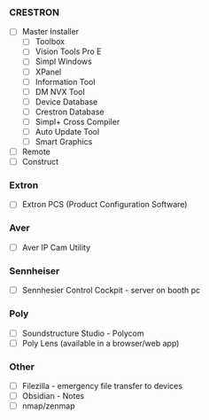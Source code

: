 

### CRESTRON
- [ ] Master Installer
    - [ ] Toolbox
    - [ ] Vision Tools Pro E
    - [ ] Simpl Windows
    - [ ] XPanel
    - [ ] Information Tool
    - [ ] DM NVX Tool
    - [ ] Device Database
    - [ ] Crestron Database
    - [ ] Simpl+ Cross Compiler
    - [ ] Auto Update Tool
    - [ ] Smart Graphics
- [ ] Remote
- [ ] Construct

### Extron
- [ ] Extron PCS (Product Configuration Software)

### Aver
- [ ] Aver IP Cam Utility

### Sennheiser
- [ ] Sennhesier Control Cockpit - server on booth pc

### Poly
- [ ] Soundstructure Studio - Polycom
- [ ] Poly Lens (available in a browser/web app)

### Other
- [ ] Filezilla - emergency file transfer to devices
- [ ] Obsidian - Notes
- [ ] nmap/zenmap